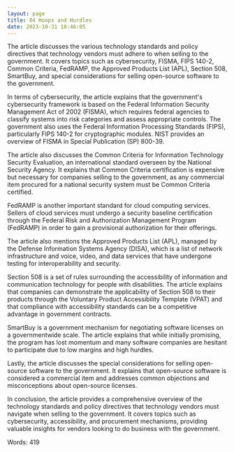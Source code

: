 ```yaml
---
layout: page
title: 04 Hoops and Hurdles
date: 2023-10-31 18:46:05
---
```

The article discusses the various technology standards and policy directives that technology vendors must adhere to when selling to the government. It covers topics such as cybersecurity, FISMA, FIPS 140-2, Common Criteria, FedRAMP, the Approved Products List (APL), Section 508, SmartBuy, and special considerations for selling open-source software to the government.

In terms of cybersecurity, the article explains that the government's cybersecurity framework is based on the Federal Information Security Management Act of 2002 (FISMA), which requires federal agencies to classify systems into risk categories and assess appropriate controls. The government also uses the Federal Information Processing Standards (FIPS), particularly FIPS 140-2 for cryptographic modules. NIST provides an overview of FISMA in Special Publication (SP) 800-39.

The article also discusses the Common Criteria for Information Technology Security Evaluation, an international standard overseen by the National Security Agency. It explains that Common Criteria certification is expensive but necessary for companies selling to the government, as any commercial item procured for a national security system must be Common Criteria certified.

FedRAMP is another important standard for cloud computing services. Sellers of cloud services must undergo a security baseline certification through the Federal Risk and Authorization Management Program (FedRAMP) in order to gain a provisional authorization for their offerings.

The article also mentions the Approved Products List (APL), managed by the Defense Information Systems Agency (DISA), which is a list of network infrastructure and voice, video, and data services that have undergone testing for interoperability and security.

Section 508 is a set of rules surrounding the accessibility of information and communication technology for people with disabilities. The article explains that companies can demonstrate the applicability of Section 508 to their products through the Voluntary Product Accessibility Template (VPAT) and that compliance with accessibility standards can be a competitive advantage in government contracts.

SmartBuy is a government mechanism for negotiating software licenses on a governmentwide scale. The article explains that while initially promising, the program has lost momentum and many software companies are hesitant to participate due to low margins and high hurdles.

Lastly, the article discusses the special considerations for selling open-source software to the government. It explains that open-source software is considered a commercial item and addresses common objections and misconceptions about open-source licenses.

In conclusion, the article provides a comprehensive overview of the technology standards and policy directives that technology vendors must navigate when selling to the government. It covers topics such as cybersecurity, accessibility, and procurement mechanisms, providing valuable insights for vendors looking to do business with the government.

Words: 419